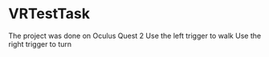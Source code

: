 # VRTestTask

The project was done on Oculus Quest 2
Use the left trigger to walk
Use the right trigger to turn
